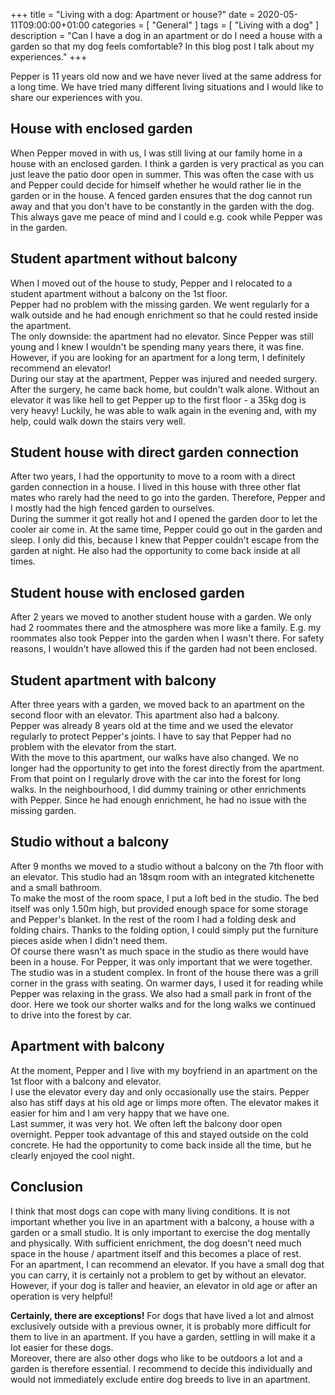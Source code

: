 +++
title =  "Living with a dog: Apartment or house?"
date = 2020-05-11T09:00:00+01:00
categories = [
    "General"
]
tags = [
    "Living with a dog"
]
description = "Can I have a dog in an apartment or do I need a house with a garden so that my dog ​​feels comfortable? In this blog post I talk about my experiences."
+++

Pepper is 11 years old now and we have never lived at the same address for a long time. We have tried many different living situations and I would like to share our experiences with you.

## House with enclosed garden
When Pepper moved in with us, I was still living at our family home in a house with an enclosed garden. I think a garden is very practical as you can just leave the patio door open in summer. This was often the case with us and Pepper could decide for himself whether he would rather lie in the garden or in the house. A fenced garden ensures that the dog cannot run away and that you don't have to be constantly in the garden with the dog. This always gave me peace of mind and I could e.g. cook while Pepper was in the garden.

## Student apartment without balcony
When I moved out of the house to study, Pepper and I relocated to a student apartment without a balcony on the 1st floor.  
Pepper had no problem with the missing garden. We went regularly for a walk outside and he had enough enrichment so that he could rested inside the apartment.  
The only downside: the apartment had no elevator. Since Pepper was still young and I knew I wouldn't be spending many years there, it was fine. However, if you are looking for an apartment for a long term, I definitely recommend an elevator!  
During our stay at the apartment, Pepper was injured and needed surgery. After the surgery, he came back home, but couldn't walk alone. Without an elevator it was like hell to get Pepper up to the first floor - a 35kg dog is very heavy! Luckily, he was able to walk again in the evening and, with my help, could walk down the stairs very well.

## Student house with direct garden connection
After two years, I had the opportunity to move to a room with a direct garden connection in a house. I lived in this house with three other flat mates who rarely had the need to go into the garden. Therefore, Pepper and I mostly had the high fenced garden to ourselves.  
During the summer it got really hot and I opened the garden door to let the cooler air come in. At the same time, Pepper could go out in the garden and sleep. I only did this, because I knew that Pepper couldn't escape from the garden at night. He also had the opportunity to come back inside at all times.

## Student house with enclosed garden
After 2 years we moved to another student house with a garden. We only had 2 roommates there and the atmosphere was more like a family. E.g. my roommates also took Pepper into the garden when I wasn't there. For safety reasons, I wouldn't have allowed this if the garden had not been enclosed.

## Student apartment with balcony
After three years with a garden, we moved back to an apartment on the second floor with an elevator. This apartment also had a balcony.  
Pepper was already 8 years old at the time and we used the elevator regularly to protect Pepper's joints. I have to say that Pepper had no problem with the elevator from the start.  
With the move to this apartment, our walks have also changed. We no longer had the opportunity to get into the forest directly from the apartment. From that point on I regularly drove with the car into the forest for long walks. In the neighbourhood, I did dummy training or other enrichments with Pepper. Since he had enough enrichment, he had no issue with the missing garden.

## Studio without a balcony
After 9 months we moved to a studio without a balcony on the 7th floor with an elevator. This studio had an 18sqm room with an integrated kitchenette and a small bathroom.  
To make the most of the room space, I put a loft bed in the studio. The bed itself was only 1.50m high, but provided enough space for some storage and Pepper's blanket. In the rest of the room I had a folding desk and folding chairs. Thanks to the folding option, I could simply put the furniture pieces aside when I didn't need them.  
Of course there wasn't as much space in the studio as there would have been in a house. For Pepper, it was only important that we were together.  
The studio was in a student complex. In front of the house there was a grill corner in the grass with seating. On warmer days, I used it for reading while Pepper was relaxing in the grass. We also had a small park in front of the door. Here we took our shorter walks and for the long walks we continued to drive into the forest by car.

## Apartment with balcony
At the moment, Pepper and I live with my boyfriend in an apartment on the 1st floor with a balcony and elevator.  
I use the elevator every day and only occasionally use the stairs. Pepper also has stiff days at his old age or limps more often. The elevator makes it easier for him and I am very happy that we have one.  
Last summer, it was very hot. We often left the balcony door open overnight. Pepper took advantage of this and stayed outside on the cold concrete. He had the opportunity to come back inside all the time, but he clearly enjoyed the cool night.

## Conclusion
I think that most dogs can cope with many living conditions. It is not important whether you live in an apartment with a balcony, a house with a garden or a small studio. It is only important to exercise the dog mentally and physically. With sufficient enrichment, the dog doesn't need much space in the house / apartment itself and this becomes a place of rest.  
For an apartment, I can recommend an elevator. If you have a small dog that you can carry, it is certainly not a problem to get by without an elevator. However, if your dog is taller and heavier, an elevator in old age or after an operation is very helpful!  

**Certainly, there are exceptions!** For dogs that have lived a lot and almost exclusively outside with a previous owner, it is probably more difficult for them to live in an apartment. If you have a garden, settling in will make it a lot easier for these dogs.  
Moreover, there are also other dogs who like to be outdoors a lot and a garden is therefore essential. I recommend to decide this individually and would not immediately exclude entire dog breeds to live in an apartment.
